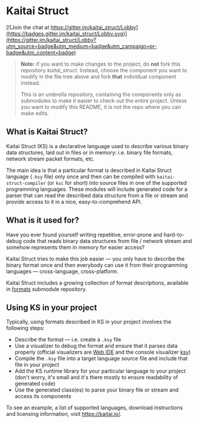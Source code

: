 # Kaitai Struct

[![Join the chat at https://gitter.im/kaitai_struct/Lobby](https://badges.gitter.im/kaitai_struct/Lobby.svg)](https://gitter.im/kaitai_struct/Lobby?utm_source=badge&utm_medium=badge&utm_campaign=pr-badge&utm_content=badge)

> **Note:** if you want to make changes to the project, do **not** fork this repository *kaitai_struct*. Instead, choose the component you want to modify in the file tree above and fork **that** individual component instead.
>
> This is an umbrella repository, containing the components only as submodules to make it easier to check out the entire project. Unless you want to modify this README, it is not the repo where you can make edits.

## What is Kaitai Struct?

Kaitai Struct (KS) is a declarative language used to describe various
binary data structures, laid out in files or in memory: i.e. binary
file formats, network stream packet formats, etc.

The main idea is that a particular format is described in Kaitai
Struct language (`.ksy` file) only once and then can be compiled with
`kaitai-struct-compiler` (or `ksc` for short) into source files in one
of the supported programming languages. These modules will include
generated code for a parser that can read the described data structure
from a file or stream and provide access to it in a nice,
easy-to-comprehend API.

## What is it used for?

Have you ever found yourself writing repetitive, error-prone and
hard-to-debug code that reads binary data structures from file /
network stream and somehow represents them in memory for easier
access?

Kaitai Struct tries to make this job easier — you only have to
describe the binary format once and then everybody can use it from their
programming languages — cross-language, cross-platform.

Kaitai Struct includes a growing collection of format descriptions,
available in
[formats](https://github.com/kaitai-io/kaitai_struct_formats)
submodule repository.

## Using KS in your project

Typically, using formats described in KS in your project involves the
following steps:

* Describe the format — i.e. create a `.ksy` file
* Use a visualizer to debug the format and ensure that it parses data
  properly (official visualizers are [Web IDE](https://ide.kaitai.io/)
  and the console visualizer
  [ksv](https://github.com/kaitai-io/kaitai_struct_visualizer))
* Compile the `.ksy` file into a target language source file and include
  that file in your project
* Add the KS runtime library for your particular language to your
  project (don't worry, it's small and it's there mostly to ensure
  readability of generated code)
* Use the generated class(es) to parse your binary file or stream and
  access its components

To see an example, a list of supported languages, download instructions
and licensing information, visit https://kaitai.io/.
